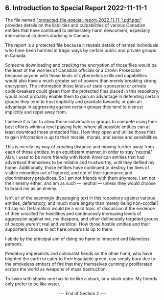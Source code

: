 ## 6. Introduction to Special Report 2022-11-11-1

The file named ["protected_file-special_report-2022_11_11-1.pdf.pgp"](https://github.com/true-hindsight/grim-realities/blob/main/protected_file-special_report-2022_11_11-1.pdf.pgp) provides details on the liabilities and culpabilities of various Canadian entities that have continued to deliberately harm newcomers, especially international students studying in Canada.

The report is a protected file because it reveals details of named individuals who have been harmed in tragic ways by certain public and private groups in Canada.

Someone downloading and cracking the encryption of those files would be the least of the worries of Canadian officials or a Crown Prosecutor because anyone with those kinds of cybernetics skills and capabilities would also have a much greater set of powers than merely breaking strong encryption. The information those kinds of state-sponsored or private code-breakers could glean from the protected files placed in this repository, would most probably enable them to gain an advantage in defending certain groups they tend to trust implicitly and gravitate towards; or gain an advantage in aggressing against certain groups they tend to distrust implicitly and repel away from.  

I believe it is fair to allow those individuals or groups to compete using their best efforts within a level playing field, where all possible entities can at least download those protected files. How they open and utilise those files to gain information is up to their morale, morals, and sense and sensibilities.

This is merely my way of creating distance and moving further away from each of those entities, in an equidistant manner, in order to stay 'neutral.' Alas, I used to be more friendly with North American entities that had advertised themselves to be reliable and trustworthy, until they defiled my home. Additionally, those entities have continued to destroy the lives of visible minorities out of hatered, and out of their ignorance and discriminatory prejudices. So I am not friends with them anymore. I am not their enemy either, and am as such — neutral — unless they would choose to brand me as an enemy.

Isn't all of the seemingly disparaging text in this repository against various entities, defamatory, and much more angsty than merely being non-cordial? I'd say no. Defamation would be a valid topic of discussion if the evidence of their uncalled for hostilities and continuously increasing levels of aggression against me, my diaspora, and other deliberately targeted groups of people weren't real and veridical. How those hostile entities and their supporters choose to act here onwards is up to them.

I abide by the principal aim of doing no harm to innocent and blameless persons. 

Predatory imperialists and colonialist fiends on the other hand, who have blighted the earth to cater to their insatiable greed, can simply burn due to the smokeless embers of fire that they themselves cunningly proliferated across the world as weapons of mass destruction. 

To swim with sharks one has to be like a shark, or a shark eater. My friends only prefer to be like water. 

<p align="center"> --- End of Section 2 --- </p>
